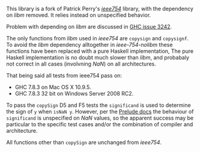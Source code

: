 This library is a fork of Patrick Perry's [_ieee754_][1] library, with the
dependency on _libm_ removed. It relies instead on unspecified behavior.

Problem with depending on _libm_ are discussed in [GHC issue 3242][2].


The only functions from _libm_ used in _ieee754_ are `copysign` and
`copysignf`.  To avoid the _libm_ dependency alltogether in _ieee-754-nolibm_
these functions have been replaced with a pure Haskell implementation, The pure
Haskell implementation is no doubt much slower than _libm_, and probabaly not
correct in all cases (involvning _NaN_) on all architectures.

That being said all tests from ieee754 pass on:

* GHC 7.8.3 on Mac OS X 10.9.5.
* GHC 7.8.3 32 bit on Windows Server 2008 RC2.

To pass the `copySign` D5 and F5 tests the `significand` is used to determine
the sign of `y` when `isNaN y`.  However, per the [Prelude docs][3] the behaviour of
`significand` is unspecified on _NaN_ values, so the apparent success may be
particular to the specific test cases and/or the combination of compiler and
architecture.

All functions other than `copySign` are unchanged from _ieee754_.

[1]: https://hackage.haskell.org/package/ieee754
[2]: https://ghc.haskell.org/trac/ghc/ticket/3242
[3]: http://hackage.haskell.org/package/base-4.7.0.1/docs/Prelude.html#v:significand
